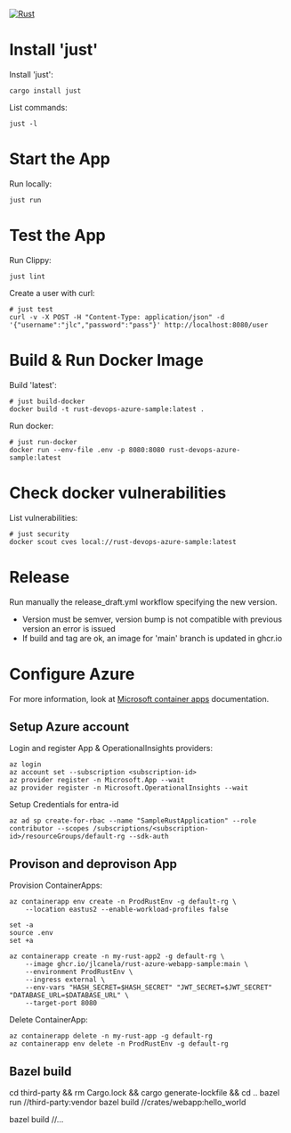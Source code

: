 [![Rust](https://github.com/jlcanela/rust-devops-azure-sample/actions/workflows/rust.yml/badge.svg)](https://github.com/jlcanela/rust-devops-azure-sample/actions/workflows/rust.yml)

# Install 'just'

Install 'just': 
```
cargo install just
```

List commands:
```
just -l
```

# Start the App

Run locally:
```
just run
```

# Test the App 

Run Clippy: 
```
just lint
```

Create a user with curl:
```
# just test
curl -v -X POST -H "Content-Type: application/json" -d '{"username":"jlc","password":"pass"}' http://localhost:8080/user
```

# Build & Run Docker Image

Build 'latest':
```
# just build-docker
docker build -t rust-devops-azure-sample:latest .
```

Run docker:
```
# just run-docker
docker run --env-file .env -p 8080:8080 rust-devops-azure-sample:latest
```

# Check docker vulnerabilities

List vulnerabilities:
```
# just security
docker scout cves local://rust-devops-azure-sample:latest
```

# Release

Run manually the release_draft.yml workflow specifying the new version. 
- Version must be semver, version bump is not compatible with previous version an error is issued
- If build and tag are ok, an image for 'main' branch is updated in ghcr.io

# Configure Azure

For more information, look at [Microsoft container apps](https://learn.microsoft.com/en-us/azure/container-apps/tutorial-code-to-cloud?tabs=bash%2Ccsharp&pivots=acr-remote) documentation.

## Setup Azure account

Login and register App & OperationalInsights providers:
```
az login
az account set --subscription <subscription-id>
az provider register -n Microsoft.App --wait
az provider register -n Microsoft.OperationalInsights --wait
```

Setup Credentials for entra-id
```
az ad sp create-for-rbac --name "SampleRustApplication" --role contributor --scopes /subscriptions/<subscription-id>/resourceGroups/default-rg --sdk-auth
```

## Provison and deprovison App

Provision ContainerApps:
```
az containerapp env create -n ProdRustEnv -g default-rg \
    --location eastus2 --enable-workload-profiles false

set -a
source .env
set +a

az containerapp create -n my-rust-app2 -g default-rg \
    --image ghcr.io/jlcanela/rust-azure-webapp-sample:main \
    --environment ProdRustEnv \
    --ingress external \
    --env-vars "HASH_SECRET=$HASH_SECRET" "JWT_SECRET=$JWT_SECRET" "DATABASE_URL=$DATABASE_URL" \
    --target-port 8080
```

Delete ContainerApp:
```
az containerapp delete -n my-rust-app -g default-rg
az containerapp env delete -n ProdRustEnv -g default-rg 
```


## Bazel build 

cd third-party && rm Cargo.lock && cargo generate-lockfile && cd ..
bazel run //third-party:vendor
bazel build //crates/webapp:hello_world



bazel build //...